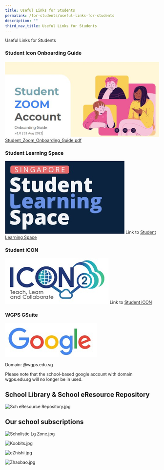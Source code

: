 ```yaml
---
title: Useful Links for Students
permalink: /for-students/useful-links-for-students
description: ""
third_nav_title: Useful Links for Students
---
```

Useful Links for Students

### Student Icon Onboarding Guide

![](/images/Student%20Zoom.jpg)
[Student_Zoom_Onboarding_Guide.pdf](/files/Student_Zoom_Onboarding_Guide.pdf)


### Student Learning Space

![](/images/SLS.jpg)
Link to [Student Learning Space](/for-students/useful-links-for-students/student-learning-space-sls)


### Student iCON

![](/images/STudent%20ICON.jpg)
Link to [Student iCON](/for-students/useful-links-for-students/student-icon)

### WGPS GSuite

![](/images/Google.jpg)

Domain: @wgps.edu.sg

Please note that the school-based google account with domain wgps.edu.sg will no longer be in used.

School Library & School eResource Repository
--------------------------------------------

![Sch eResource Repository.jpg](https://woodgrovepri.moe.edu.sg/qql/slot/u550/Students/Useful%20Links/2021/Sch%20eResource%20Repository.jpg)

Our school subscriptions
------------------------

  
![Scholistic Lg Zone.jpg](https://woodgrovepri.moe.edu.sg/qql/slot/u550/Students/Useful%20Links/2021/Scholistic%20Lg%20Zone.jpg)

![Koobits.jpg](https://woodgrovepri.moe.edu.sg/qql/slot/u550/Students/Useful%20Links/2021/Koobits.jpg)

![eZhishi.jpg](https://woodgrovepri.moe.edu.sg/qql/slot/u550/Students/Useful%20Links/2021/eZhishi.jpg)

![Zhaobao.jpg](https://woodgrovepri.moe.edu.sg/qql/slot/u550/Students/Useful%20Links/2021/Zhaobao.jpg)